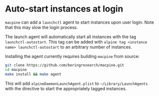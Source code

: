 # Auto-start instances at login

`macpine` can add a `launchctl` agent to start instances upon user login. Note that this may slow the login process.

The launch agent will automatically start all instances with the tag `launchctl-autostart`. This tag can be added
with `alpine tag <instance name> launchctl-autostart` to an arbitrary number of instances.

Installing the agent currently requires building `macpine` from source:

```bash
git clone https://github.com/beringresearch/macpine.git
cd macpine
make install && make agent
```

This will add `alpineDaemonLaunchAgent.plist` to `~/Library/LaunchAgents` with the directive to start the
appropriately tagged instances.
